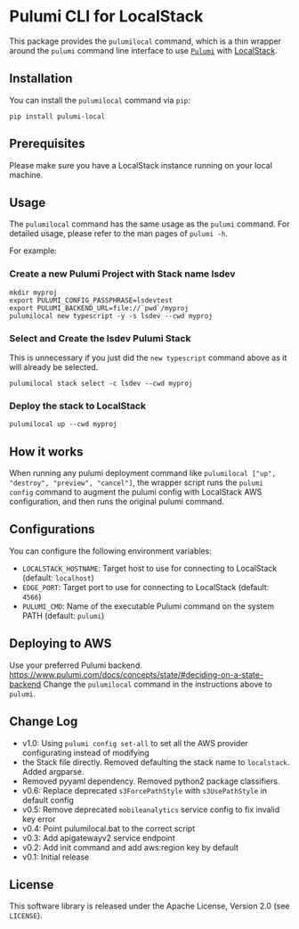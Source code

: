 # Pulumi CLI for LocalStack

This package provides the `pulumilocal` command, which is a thin wrapper around the `pulumi`
command line interface to use [`Pulumi`](https://github.com/pulumi/pulumi) with [LocalStack](https://github.com/localstack/localstack).

## Installation

You can install the `pulumilocal` command via `pip`:

```
pip install pulumi-local
```

## Prerequisites

Please make sure you have a LocalStack instance running on your local machine.

## Usage

The `pulumilocal` command has the same usage as the `pulumi` command. For detailed usage,
please refer to the man pages of `pulumi -h`.

For example:
### Create a new Pulumi Project with Stack name lsdev
```shell
mkdir myproj
export PULUMI_CONFIG_PASSPHRASE=lsdevtest
export PULUMI_BACKEND_URL=file://`pwd`/myproj
pulumilocal new typescript -y -s lsdev --cwd myproj
```

### Select and Create the lsdev Pulumi Stack
This is unnecessary if you just did the `new typescript` command above as it will already be selected.
```shell
pulumilocal stack select -c lsdev --cwd myproj
```

### Deploy the stack to LocalStack
```shell
pulumilocal up --cwd myproj
```

## How it works

When running any pulumi deployment command like `pulumilocal ["up", "destroy", "preview", "cancel"]`,
the wrapper script runs the `pulumi config` command to augment the pulumi config with LocalStack AWS configuration,
and then runs the original pulumi command. 

## Configurations

You can configure the following environment variables:

* `LOCALSTACK_HOSTNAME`: Target host to use for connecting to LocalStack (default: `localhost`)
* `EDGE_PORT`: Target port to use for connecting to LocalStack (default: `4566`)
* `PULUMI_CMD`: Name of the executable Pulumi command on the system PATH (default: `pulumi`)

## Deploying to AWS
Use your preferred Pulumi backend. https://www.pulumi.com/docs/concepts/state/#deciding-on-a-state-backend
Change the `pulumilocal` command in the instructions above to `pulumi`.

## Change Log

* v1.0: Using `pulumi config set-all` to set all the AWS provider configurating instead of modifying
* the Stack file directly. Removed defaulting the stack name to `localstack`. Added argparse. 
* Removed pyyaml dependency. Removed python2 package classifiers. 
* v0.6: Replace deprecated `s3ForcePathStyle` with `s3UsePathStyle` in default config
* v0.5: Remove deprecated `mobileanalytics` service config to fix invalid key error
* v0.4: Point pulumilocal.bat to the correct script
* v0.3: Add apigatewayv2 service endpoint
* v0.2: Add init command and add aws:region key by default
* v0.1: Initial release

## License

This software library is released under the Apache License, Version 2.0 (see `LICENSE`).

[pypi-version]: https://img.shields.io/pypi/v/pulumi-local.svg
[pypi]: https://pypi.org/project/pulumi-local/
